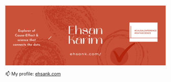 [![Header](https://raw.githubusercontent.com/ehsanx/ehsanx/main/banner.jpg "Header")](https://ehsank.com/)

📫 My profile: [ehsank.com](http://ehsank.com/)

<!--
**ehsanx/ehsanx** is a ✨ _special_ ✨ repository because its `README.md` (this file) appears on your GitHub profile.

Here are some ideas to get you started:

- 🔭 I’m currently working on ...
- 🌱 I’m currently learning ...
- 👯 I’m looking to collaborate on ...
- 🤔 I’m looking for help with ...
- 💬 Ask me about ...
- 📫 How to reach me: [ehsank.com](http://ehsank.com/)
- 😄 Pronouns: ...
- ⚡ Fun fact: ...
-->
